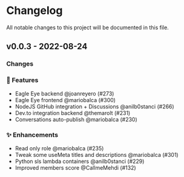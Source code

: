 # Changelog

All notable changes to this project will be documented in this file.

## v0.0.3 - 2022-08-24

### Changes

### 🚀 Features

- Eagle Eye backend @joanreyero (#273)
- Eagle Eye frontend @mariobalca (#300)
- NodeJS GitHub integration + Discussions @anilb0stanci (#266)
- Dev.to integration backend @themarolt (#231)
- Conversations auto-publish @mariobalca (#230)

### ✨ Enhancements

- Read only role @mariobalca (#235)
- Tweak some useMeta titles and descriptions @mariobalca (#301)
- Python sls lambda containers @anilb0stanci (#229)
- Improved members score @CallmeMehdi (#132)
